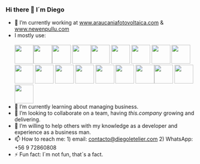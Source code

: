 ### Hi there 👋 I´m Diego 


- 🔭 I’m currently working at www.araucaniafotovoltaica.com & www.newenpullu.com
- I mostly use:    <div>            
 <img height=50 src="https://cdn.jsdelivr.net/gh/devicons/devicon/icons//javascript/javascript-original.svg"/><img height=50 src="https://cdn.jsdelivr.net/gh/devicons/devicon/icons/html5/html5-original.svg" /><img height=50 src="https://cdn.jsdelivr.net/gh/devicons/devicon/icons/css3/css3-original.svg" /> <img height=50 src="https://cdn.jsdelivr.net/gh/devicons/devicon/icons/materialui/materialui-original.svg" /><img height=50 src="https://cdn.jsdelivr.net/gh/devicons/devicon/icons/bootstrap/bootstrap-original.svg" /> <img height=50 src="https://cdn.jsdelivr.net/gh/devicons/devicon/icons/react/react-original.svg" /> <img height=50 src="https://cdn.jsdelivr.net/gh/devicons/devicon/icons/typescript/typescript-original.svg" /> <img height=50 src="https://cdn.jsdelivr.net/gh/devicons/devicon/icons/express/express-original.svg" /> <img height=50  src="https://cdn.jsdelivr.net/gh/devicons/devicon/icons/nodejs/nodejs-original-wordmark.svg" /> <img height=50 src="https://cdn.jsdelivr.net/gh/devicons/devicon/icons/npm/npm-original-wordmark.svg" /> <img height=50 src="https://cdn.jsdelivr.net/gh/devicons/devicon/icons/mongodb/mongodb-original-wordmark.svg" /> <img height=50 src="https://cdn.jsdelivr.net/gh/devicons/devicon/icons/firebase/firebase-plain.svg" /> <img height=50 src="https://cdn.jsdelivr.net/gh/devicons/devicon/icons/git/git-plain.svg"/> <img  height=50 src="https://cdn.jsdelivr.net/gh/devicons/devicon/icons/photoshop/photoshop-plain.svg" /> <img height=50 src="https://cdn.jsdelivr.net/gh/devicons/devicon/icons/premierepro/premierepro-original.svg" /> <img height=50 src="https://cdn.jsdelivr.net/gh/devicons/devicon/icons/github/github-original.svg"/><img height=50 src="https://cdn.jsdelivr.net/gh/devicons/devicon/icons/canva/canva-original.svg"/> <img height=50 src="https://cdn.jsdelivr.net/gh/devicons/devicon/icons/wordpress/wordpress-plain.svg" /> <img height=50 src="https://cdn.jsdelivr.net/gh/devicons/devicon/icons/visualstudio/visualstudio-plain.svg" />           
           </div>
- 🌱 I’m currently learning about managing business. 
- 👯 I’m looking to collaborate on a team, having _this.company_ growing and delivering.
- 🤔 I’m willing to help others with my knowledge as a developer and experience as a business man. 
- 📫 How to reach me: 1) email: contacto@diegoletelier.com 2) WhatsApp: +56 9 72860808 
- ⚡ Fun fact:  I´m not fun, that´s a fact. 

